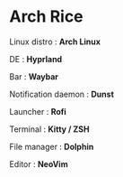 # Arch Rice 

Linux distro : **Arch Linux**


DE : **Hyprland** 


Bar : **Waybar** 


Notification daemon : **Dunst**


Launcher : **Rofi**


Terminal : **Kitty / ZSH**


File manager : **Dolphin**


Editor : **NeoVim**



